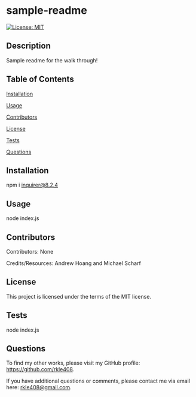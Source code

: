 
# sample-readme

[![License: MIT](https://img.shields.io/badge/License-MIT-yellow.svg)](https://opensource.org/licenses/MIT)

## Description

Sample readme for the walk through!
    
## Table of Contents
        
[Installation](#Installation)

[Usage](#Usage)

[Contributors](#Contributors)

[License](#License)

[Tests](#Tests)

[Questions](#Questions)

## Installation
        
npm i inquirer@8.2.4

## Usage
        
node index.js
        
## Contributors
        
Contributors: None

Credits/Resources: Andrew Hoang and Michael Scharf

## License

This project is licensed under the terms of the MIT license.

## Tests

node index.js

## Questions
        
To find my other works, please visit my GitHub profile: <https://github.com/rkle408>.
        
If you have additional questions or comments, please contact me via email here: <rkle408@gmail.com>.
